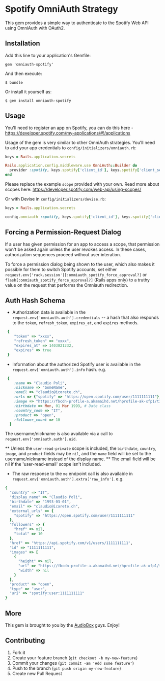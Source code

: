 # Spotify OmniAuth Strategy

This gem provides a simple way to authenticate to the Spotify Web API using OmniAuth with OAuth2.

## Installation

Add this line to your application's Gemfile:

    gem 'omniauth-spotify'

And then execute:

    $ bundle

Or install it yourself as:

    $ gem install omniauth-spotify

## Usage

You'll need to register an app on Spotify, you can do this here - https://developer.spotify.com/my-applications/#!/applications

Usage of the gem is very similar to other OmniAuth strategies.
You'll need to add your app credentials to `config/initializers/omniauth.rb`:

```ruby
keys = Rails.application.secrets

Rails.application.config.middleware.use OmniAuth::Builder do
  provider :spotify, keys.spotify['client_id'], keys.spotify['client_secret'], scope: 'playlist-read-private user-read-private user-read-email'
end
```

Please replace the example `scope` provided with your own.
Read more about scopes here: https://developer.spotify.com/web-api/using-scopes/

Or with Devise in `config/initializers/devise.rb`:

```ruby
keys = Rails.application.secrets

config.omniauth :spotify, keys.spotify['client_id'], keys.spotify['client_secret'], scope: 'playlist-read-private user-read-private user-read-email'
```

## Forcing a Permission-Request Dialog

If a user has given permission for an app to access a scope, that permission won't be asked again unless the user revokes access.
In these cases, authorization sequences proceed without user interation.

To force a permission dialog being shown to the user, which also makes it possible for them to switch Spotify accounts,
set either `request.env['rack.session'][:ommiauth_spotify_force_approval?]` or `flash[:ommiauth_spotify_force_approval?]` (Rails apps only)
to a truthy value on the request that performs the Omniauth redirection. 

## Auth Hash Schema

* Authorization data is available in the `request.env['omniauth.auth'].credentials` -- a hash that also responds to
the `token`, `refresh_token`, `expires_at`, and `expires` methods.

```ruby
 {
    "token" => "xxxx",
    "refresh_token" => "xxxx",
    "expires_at" => 1403021232,
    "expires" => true
 }
```

* Information about the authorized Spotify user is available in the `request.env['omniauth.auth'].info` hash. e.g.

```ruby
 {
    :name => "Claudio Poli",
    :nickname => "SomeName",
    :email => "claudio@icorete.ch",
    :urls => {"spotify" => "https://open.spotify.com/user/1111111111"},
    :image => "https://fbcdn-profile-a.akamaihd.net/hprofile-ak-xfp1/t1.0-1/s320x320/301234_1962753760624_625151598_n.jpg",
    :birthdate => Mon, 01 Mar 1993, # Date class
    :country_code => "IT",
    :product => "open",
    :follower_count => 10
  }
```

The username/nickname is also available via a call to `request.env['omniauth.auth'].uid`.

** Unless the `user-read-private` scope is included, the `birthdate`, `country`, `image`, and `product` fields may be `nil`,
   and the `name` field will be set to the username/nickname instead of the display name.
** The email field will be nil if the 'user-read-email' scope isn't included.


* The raw response to the `me` endpoint call is also available in  `request.env['omniauth.auth'].extra['raw_info']`. e.g.

```ruby
{
  "country" => "IT",
  "display_name" => "Claudio Poli",
  "birthdate" => "1993-03-01",
  "email" => "claudio@icorete.ch",
  "external_urls" => {
    "spotify" => "https://open.spotify.com/user/1111111111"
  },
  "followers" => {
    "href" => nil,
    "total" => 10
  },
  "href" => "https://api.spotify.com/v1/users/1111111111",
  "id" => "1111111111",
  "images" => [
    {
      "height" => nil,
      "url" => "https://fbcdn-profile-a.akamaihd.net/hprofile-ak-xfp1/t1.0-1/s320x320/301234_1962753760624_625151598_n.jpg",
      "width" => nil
    }
  ],
  "product" => "open",
  "type" => "user",
  "uri" => "spotify:user:1111111111"
}

```

## More

This gem is brought to you by the [AudioBox](https://audiobox.fm) guys.
Enjoy!

## Contributing

1. Fork it
2. Create your feature branch (`git checkout -b my-new-feature`)
3. Commit your changes (`git commit -am 'Add some feature'`)
4. Push to the branch (`git push origin my-new-feature`)
5. Create new Pull Request
